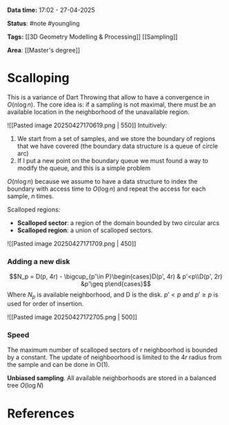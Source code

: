**Data time:** 17:02 - 27-04-2025

**Status**: #note #youngling 

**Tags:** [[3D Geometry Modelling & Processing]] [[Sampling]]

**Area**: [[Master's degree]]
# Scalloping

This is a variance of Dart Throwing that allow to have a convergence in $O(n\log{n})$. The core idea is: if a sampling is not maximal, there must be an available location in the neighborhood of the unavailable region.

![[Pasted image 20250427170619.png | 550]]
Intuitively:
1. We start from a set of samples, and we store the boundary of regions that we have covered (the boundary data structure is a queue of circle arc)
2. If I put a new point on the boundary queue we must found a way to modify the queue, and this is a simple problem

$O(n\log{n})$ because we assume to have a data structure to index the boundary with access time to $O(\log{n})$ and repeat the access for each sample, $n$ times.

Scalloped regions:
- **Scalloped sector**: a region of the domain bounded by two circular arcs
- **Scalloped region**: a union of scalloped sectors.

![[Pasted image 20250427171709.png | 450]]

### Adding a new disk
$$N_p = D(p, 4r) - \bigcup_{p'\in P}\begin{cases}D(p', 4r) & p'<p\\D(p', 2r) &p'\geq p\end{cases}$$
Where $N_p$ is available neighborhood, and D is the disk. $p'<p$ and $p'\geq p$ is used for order of insertion.

![[Pasted image 20250427172705.png | 500]]

### Speed
The maximum number of scalloped sectors of r neighboorhod is bounded by a constant. The update of neighboorhood is limited to the $4r$ radius from the sample and can be done in O(1).

**Unbiased sampling**. All available neighborhoods are stored in a balanced tree $O(\log N)$


# References